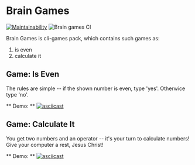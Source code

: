 # Brain Games

[![Maintainability](https://api.codeclimate.com/v1/badges/a99a88d28ad37a79dbf6/maintainability)](https://codeclimate.com/github/codeclimate/codeclimate/maintainability) ![Brain games CI](https://github.com/vilagov/python-project-lvl1/workflows/Brain%20games%20CI/badge.svg)

Brain Games is cli-games pack, which contains such games as:
1. is even
2. calculate it

## Game: Is Even
The rules are simple -- if the shown number is even, type 'yes'. Otherwice type 'no'.

** Demo: **
[![asciicast](https://asciinema.org/a/HLrPB280jerWS74h8040mJpan.svg)](https://asciinema.org/a/HLrPB280jerWS74h8040mJpan)

## Game: Calculate It
You get two numbers and an operator -- it's your turn to calculate numbers! Give your computer a rest, Jesus Christ!

** Demo: **
[![asciicast](https://asciinema.org/a/WS7bUEjDpyTe45oYCSPe0chQK.svg)](https://asciinema.org/a/WS7bUEjDpyTe45oYCSPe0chQK)
